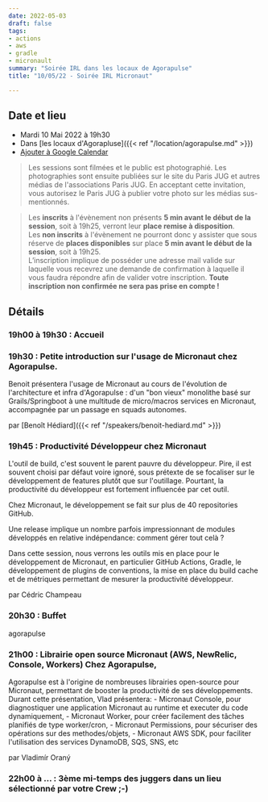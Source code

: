 ```yaml
---
date: 2022-05-03
draft: false
tags:
- actions
- aws
- gradle
- micronault
summary: "Soirée IRL dans les locaux de Agorapulse"
title: "10/05/22 - Soirée IRL Micronaut"

---
```


## Date et lieu

* Mardi 10 Mai 2022 à 19h30
* Dans [les locaux d'Agorapluse]({{< ref "/location/agorapulse.md" >}})
* [Ajouter à Google Calendar](https://www.google.com/calendar/render?action=TEMPLATE&text=Paris+JUG+-+Soir%C3%A9e+en+pr%C3%A9sentiel+%3A+Micronaut+%282021%2F05%2F10%29&details=%3Cp%3E%3Cstrong%3E19h00+%C3%A0+19h30+%3A+Accueil%3C%2Fstrong%3E%3C%2Fp%3E+%0A%3Cp%3E%3Cstrong%3E19h30+%3A+Petite+introduction+sur+l%27usage+de+Micronaut+chez+Agorapulse.%3C%2Fstrong%3E%3C%2Fp%3E%0A%3Cp%3E+%3C%2Fp%3E%0A%3Cp%3EBenoit+pr%C3%A9sentera+l%27usage+de+Micronaut+au+cours+de+l%27%C3%A9volution+de+l%27architecture+et+infra+d%27Agorapulse+%3A+d%27un+%22bon+vieux%22+monolithe+bas%C3%A9+sur+Grails%2FSpringboot+%C3%A0+une+multitude+de+micro%2Fmacros+services+en+Micronaut%2C+accompagn%C3%A9e+par+un+passage+en+squads+autonomes.%3C%2Fp%3E+%0A%3Cp%3Epar+%3Cspan+class%3D%22wikilink%22%3E%3Ca+href%3D%22https%3A%2F%2Fwww.parisjug.org%2Fxwiki%2Fwiki%2Foldversion%2Fview%2FSpeaker%2FBenoitHediard%22%3EBeno%C3%AEt+H%C3%A9diard%3C%2Fa%3E%3C%2Fspan%3E%3C%2Fp%3E+%0A%3Cbr%3E%0A%3Cp%3E%3Cstrong%3E19h45+%3A+Productivit%C3%A9+D%C3%A9veloppeur+chez+Micronaut%3C%2Fstrong%3E%3C%2Fp%3E+%0A%3Cp%3E+L%27outil+de+build%2C+c%27est+souvent+le+parent+pauvre+du+d%C3%A9veloppeur.+Pire%2C+il+est+souvent+choisi+par+d%C3%A9faut+voire+ignor%C3%A9%2C+sous+pr%C3%A9texte+de+se+focaliser+sur+le+d%C3%A9veloppement+de+features+plut%C3%B4t+que+sur+l%27outillage.+Pourtant%2C+la+productivit%C3%A9+du+d%C3%A9veloppeur+est+fortement+influenc%C3%A9e+par+cet+outil.%3C%2Fp%3E%0A%3Cp%3E+Chez+Micronaut%2C+le+d%C3%A9veloppement+se+fait+sur+plus+de+40+repositories+GitHub.%3C%2Fp%3E%0A%3Cp%3E+Une+release+implique+un+nombre+parfois+impressionnant+de+modules+d%C3%A9velopp%C3%A9s+en+relative+ind%C3%A9pendance%3A+comment+g%C3%A9rer+tout+cel%C3%A0+%3F%3C%2Fp%3E%0A%3Cp%3E+Dans+cette+session%2C+nous+verrons+les+outils+mis+en+place+pour+le+d%C3%A9veloppement+de+Micronaut%2C+en+particulier+GitHub+Actions%2C+Gradle%2C+le+d%C3%A9veloppement+de+plugins+de+conventions%2C+la+mise+en+place+du+build+cache+et+de+m%C3%A9triques+permettant+de+mesurer+la+productivit%C3%A9+d%C3%A9veloppeur.+%3C%2Fp%3E+%0A%3Cp%3Epar+%3Cspan+class%3D%22wikilink%22%3E%3Ca+href%3D%22https%3A%2F%2Fwww.parisjug.org%2Fxwiki%2Fwiki%2Foldversion%2Fview%2FSpeaker%2FCedricChampeau%22%3EC%C3%A9dric+Champeau%3C%2Fa%3E%3C%2Fspan%3E%3C%2Fp%3E+%0A%3Cbr%3E&location=https%3A%2F%2Fwww.parisjug.org%2Fxwiki%2Fwiki%2Foldversion%2Fview%2FLocation%2FAgorapulse&dates=20210510T173000Z%2F20210510T201500Z)

> Les sessions sont filmées et le public est photographié. Les photographies sont ensuite publiées sur le site du Paris JUG et autres médias de l'associations Paris JUG. En acceptant cette invitation, vous autorisez le Paris JUG à publier votre photo sur les médias sus-mentionnés.

> Les **inscrits** à l'évènement non présents **5 min avant le début de la session**, soit à 19h25, verront leur **place remise à disposition**.  
Les **non inscrits** à l'évènement ne pourront donc y assister que sous réserve de **places disponibles** sur place **5 min avant le début de la session**, soit à 19h25.  
L’inscription implique de posséder une adresse mail valide sur laquelle vous recevrez une demande de confirmation à laquelle il vous faudra répondre afin de valider votre inscription. **Toute inscription non confirmée ne sera pas prise en compte !**

## Détails

### 19h00 à 19h30 : Accueil

### 19h30 : Petite introduction sur l'usage de Micronaut chez Agorapulse.

Benoit présentera l'usage de Micronaut au cours de l'évolution de l'architecture et infra d'Agorapulse : d'un "bon vieux" monolithe basé sur Grails/Springboot à une multitude de micro/macros services en Micronaut, accompagnée par un passage en squads autonomes.

par [Benoît Hédiard]({{< ref "/speakers/benoit-hediard.md" >}})


### 19h45 : Productivité Développeur chez Micronaut

L'outil de build, c'est souvent le parent pauvre du développeur. Pire, il est souvent choisi par défaut voire ignoré, sous prétexte de se focaliser sur le développement de features plutôt que sur l'outillage. Pourtant, la productivité du développeur est fortement influencée par cet outil.

Chez Micronaut, le développement se fait sur plus de 40 repositories GitHub.

Une release implique un nombre parfois impressionnant de modules développés en relative indépendance: comment gérer tout celà ?

Dans cette session, nous verrons les outils mis en place pour le développement de Micronaut, en particulier GitHub Actions, Gradle, le développement de plugins de conventions, la mise en place du build cache et de métriques permettant de mesurer la productivité développeur.

par Cédric Champeau

### 20h30 : Buffet

agorapulse

### 21h00 : Librairie open source Micronaut (AWS, NewRelic, Console, Workers) Chez Agorapulse,

Agorapulse est à l'origine de nombreuses librairies open-source pour Micronaut, permettant de booster la productivité de ses développements. Durant cette présentation, Vlad présentera: - Micronaut Console, pour diagnostiquer une application Micronaut au runtime et executer du code dynamiquement, - Micronaut Worker, pour créer facilement des tâches planifiés de type worker/cron, - Micronaut Permissions, pour sécuriser des opérations sur des methodes/objets, - Micronaut AWS SDK, pour faciliter l'utilisation des services DynamoDB, SQS, SNS, etc

par Vladimír Oraný

### 22h00 à ... : 3ème mi-temps des juggers dans un lieu sélectionné par votre Crew ;-) 